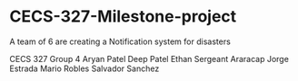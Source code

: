 # CECS-327-Milestone-project
A team of 6 are creating a Notification system for disasters 

CECS 327
Group 4
Aryan Patel
Deep Patel
Ethan Sergeant Araracap
Jorge Estrada
Mario Robles
Salvador Sanchez
